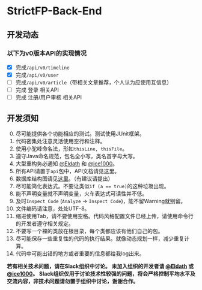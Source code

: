 # StrictFP-Back-End

## 开发动态

### 以下为v0版本API的实现情况

- [X] 完成``/api/v0/timeline``
- [X] 完成``/api/v0/user``
- [ ] 完成``/api/v0/article``（带相关文章推荐，个人认为应使用互信息） 
- [ ] 完成 登录 相关API
- [ ] 完成 注册/用户审核 相关API

## 开发须知

0. 尽可能提供各个功能相应的测试。测试使用JUnit框架。
1. 代码密集处注意灵活使用空行和注释。
2. 使用小驼峰命名法，形如``thisLine, thisFile``。
3. 遵守Java命名规范，包名全小写，类名首字母大写。
4. 大型重构务必通知 [@Eldath](https://github.com/Ray-Eldath) 和 [@ice1000](https://github.com/ice1000)。
5. 所有API请置于``api``包中，API文档请见这里。
6. 数据库结构图请见[这里](https://github.com/ProgramLeague/strictfp-back-end/blob/master/database.md)。（有建议请提出）
7. 尽可能简化表达式。不要让类似``if (a == true)``的这种垃圾出现。
8. 能不声明变量就不声明变量，火车表达式可读性并不低。
9. 及时``Inspect Code`` (``Analyze`` -\> ``Inspect Code``)，能不留Warning就别留。
10. 文件编码请注意，处处UTF-8。
11. 缩进使用Tab，请不要使用空格。代码风格配置文件已经上传，请使用命令行的开发者遵守相关规定。
12. 不要写一个裸的类放在根目录，每个类都应该有他们自己的包。
13. 尽可能保存一些重复性的代码的执行结果。就像动态规划一样，减少重复计算。
14. 代码中可能出错的地方或者重要的信息都给我log出来。

**若有相关技术问题，请在Slack组织中讨论。
未加入组织的开发者请 [@Eldath](https://github.com/Ray-Eldath) 或 [@ice1000](https://github.com/ice1000)。
Slack组织仅用于讨论技术性较强的问题，将会严格控制平均水平及交流内容，非技术问题请勿置于组织中讨论，谢谢合作。**
